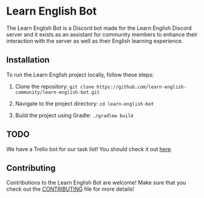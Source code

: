 # Learn English Bot

The Learn English Bot is a Discord bot made for the Learn English Discord server and it exists as an assistant for community members to enhance their interaction with the server as well as their English learning experience.

## Installation

To run the Learn English project locally, follow these steps:

1.  Clone the repository:
    `git clone https://github.com/learn-english-community/learn-english-bot.git`

2.  Navigate to the project directory:
    `cd learn-english-bot`

3.  Build the project using Gradle:
	`./gradlew build`

## TODO
We have a Trello bot for our task list! You should check it out [here](https://trello.com/b/41aqc4OD/discord-bot).

## Contributing
Contributions to the Learn English Bot are welcome! Make sure that you check out the [CONTRIBUTING](CONTRIBUTING) file for more details!
